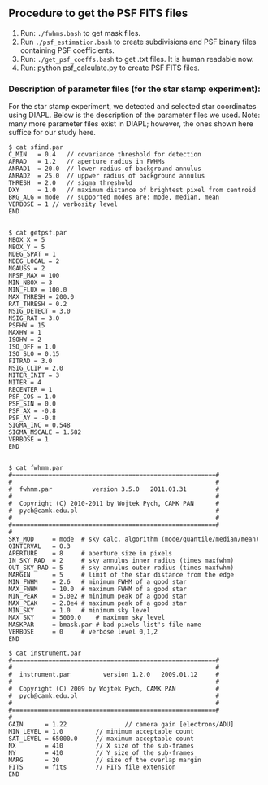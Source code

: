 ## Procedure to get the PSF FITS files

1. Run: `./fwhms.bash` to get mask files.
2. Run `./psf_estimation.bash` to create subdivisions and PSF binary files containing PSF coefficients.
3. Run: `./get_psf_coeffs.bash` to get .txt files. It is human readable now.
4. Run: python psf_calculate.py to create PSF FITS files.








### Description of parameter files (for the star stamp experiment):
For the star stamp experiment, we detected and selected star coordinates using DIAPL. Below is the description of the parameter files we used. Note: many more parameter files exist in DIAPL; however, the ones shown here suffice for our study here.

```
$ cat sfind.par 
C_MIN   = 0.4	// covariance threshold for detection
APRAD   = 1.2	// aperture radius in FWHMs
ANRAD1  = 20.0	// lower radius of background annulus
ANRAD2  = 25.0	// uppwer radius of background annulus
THRESH  = 2.0	// sigma threshold
DXY     = 1.0	// maximum distance of brightest pixel from centroid
BKG_ALG = mode	// supported modes are: mode, median, mean
VERBOSE = 1	// verbosity level
END


$ cat getpsf.par 
NBOX_X = 5
NBOX_Y = 5
NDEG_SPAT = 1
NDEG_LOCAL = 2
NGAUSS = 2
NPSF_MAX = 100
MIN_NBOX = 3
MIN_FLUX = 100.0
MAX_THRESH = 200.0
RAT_THRESH = 0.2
NSIG_DETECT = 3.0
NSIG_RAT = 3.0
PSFHW = 15
MAXHW = 1
ISOHW = 2
ISO_OFF = 1.0
ISO_SLO = 0.15
FITRAD = 3.0
NSIG_CLIP = 2.0
NITER_INIT = 3
NITER = 4
RECENTER = 1      
PSF_COS = 1.0
PSF_SIN = 0.0
PSF_AX = -0.8
PSF_AY = -0.8
SIGMA_INC = 0.548
SIGMA_MSCALE = 1.582
VERBOSE = 1
END


$ cat fwhmm.par 
#========================================================#
#                                                        #
#  fwhmm.par           version 3.5.0   2011.01.31        #
#                                                        #
#  Copyright (C) 2010-2011 by Wojtek Pych, CAMK PAN      #
#  pych@camk.edu.pl                                      #
#                                                        #
#========================================================#
#
SKY_MOD     = mode	# sky calc. algorithm (mode/quantile/median/mean)
QINTERVAL   = 0.3
APERTURE    = 8		# aperture size in pixels
IN_SKY_RAD  = 2		# sky annulus inner radius (times maxfwhm)
OUT_SKY_RAD = 5		# sky annulus outer radius (times maxfwhm)
MARGIN      = 5		# limit of the star distance from the edge
MIN_FWHM    = 2.6	# minimum FWHM of a good star
MAX_FWHM    = 10.0	# maximum FWHM of a good star
MIN_PEAK    = 5.0e2	# minimum peak of a good star
MAX_PEAK    = 2.0e4	# maximum peak of a good star
MIN_SKY     = 1.0	# minimum sky level
MAX_SKY     = 5000.0	# maximum sky level
MASKPAR     = bmask.par # bad pixels list's file name
VERBOSE     = 0		# verbose level 0,1,2
END

$ cat instrument.par
#========================================================#
#                                                        #
#  instrument.par         version 1.2.0   2009.01.12     #
#                                                        #
#  Copyright (C) 2009 by Wojtek Pych, CAMK PAN           #
#  pych@camk.edu.pl                                      #
#                                                        #
#========================================================#
#
GAIN      = 1.22                // camera gain [electrons/ADU]
MIN_LEVEL = 1.0         // minimum acceptable count
SAT_LEVEL = 65000.0     // maximum acceptable count
NX        = 410         // X size of the sub-frames
NY        = 410         // Y size of the sub-frames
MARG      = 20          // size of the overlap margin
FITS      = fits        // FITS file extension
END


```
